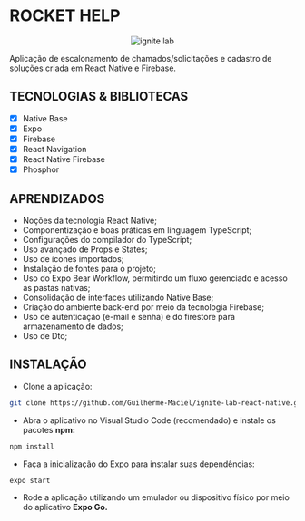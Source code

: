 # ROCKET HELP

<p align="center">
  <img src="https://evento.rocketseat.com.br/_next/image?url=%2Flogos%2Fignite-lab-react-native-logo.svg&w=384&q=100" alt="ignite lab"/>
</p>

Aplicação de escalonamento de chamados/solicitações e cadastro de soluções criada em React Native e Firebase.

## TECNOLOGIAS & BIBLIOTECAS

- [x]  Native Base
- [x]  Expo
- [x]  Firebase
- [x]  React Navigation
- [x]  React Native Firebase
- [x]  Phosphor

## APRENDIZADOS

- Noções da tecnologia React Native;
- Componentização e boas práticas em linguagem TypeScript;
- Configurações do compilador do TypeScript;
- Uso avançado de Props e States;
- Uso de ícones importados;
- Instalação de fontes para o projeto;
- Uso do Expo Bear Workflow, permitindo um fluxo gerenciado e acesso às pastas nativas;
- Consolidação de interfaces utilizando Native Base;
- Criação do ambiente back-end por meio da tecnologia Firebase;
- Uso de autenticação (e-mail e senha) e do firestore para armazenamento de dados;
- Uso de Dto;

## INSTALAÇÃO

- Clone a aplicação:

```bash
git clone https://github.com/Guilherme-Maciel/ignite-lab-react-native.git
```

- Abra o aplicativo no Visual Studio Code (recomendado) e instale os pacotes **npm:**

```bash
npm install
```

- Faça a inicialização do Expo para instalar suas dependências:

```bash
expo start
```

- Rode a aplicação utilizando um emulador ou dispositivo físico por meio do aplicativo **Expo Go.**
